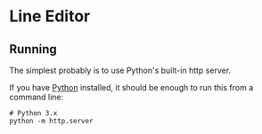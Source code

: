 # Line Editor

## Running

The simplest probably is to use Python's built-in http server.

If you have [Python](https://www.python.org/) installed, it should be enough to run this from a command line:

```
# Python 3.x
python -m http.server
```